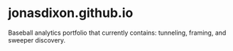 # jonasdixon.github.io
Baseball analytics portfolio that currently contains: tunneling, framing, and sweeper discovery.
